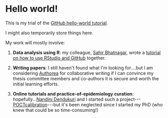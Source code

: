 # Hello world!

This is my trial of the [GitHub hello-world tutorial](https://guides.github.com/activities/hello-world/).

I might also temporarily store things here.

My work will mostly involve: 
1) **Data analysis using R**: my colleague, [Sahir Bhatnagar](http://sahirbhatnagar.com/), wrote a [tutorial on how to use RStudio and GitHub](https://plot.ly/r/github-getting-started-for-data-scientists/) together.

2) **Writing papers**: I still haven't found what I'm looking for....but I am considering [Authorea](https://www.authorea.com/users/4920) for collaborative writing if I can convince my thesis committee members and co-authors it is secure and worth the initial learning efforts. 

3) **Online tutorials and practice-of-epidemiology curation**: hopefully...[Nandini Dendukuri](http://www.nandinidendukuri.com/) and I started such a project---[POCTcalibration](http://tanyamurphy.github.io/poctcalibration/)---but it's been neglected since I started my PhD (who knew that could be so time-consuming!) 
